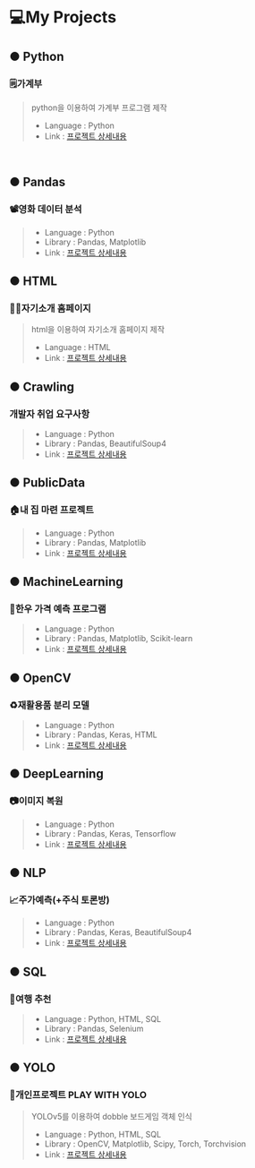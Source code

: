 # 💻My Projects

## **● Python**
### 🗒️가계부
> python을 이용하여 가계부 프로그램 제작
>- Language : Python
>- Link : [프로젝트 상세내용](https://github.com/mansa97/KDT-4/tree/main/KDT4_230707_python)
<br>

## **● Pandas**
### 📽️영화 데이터 분석
>
>- Language : Python
>- Library : Pandas, Matplotlib
>- Link : [프로젝트 상세내용]()

## **● HTML**
### 🧑‍💻자기소개 홈페이지
>html을 이용하여 자기소개 홈페이지 제작
>- Language : HTML
>- Link : [프로젝트 상세내용]()

## **● Crawling**
### 개발자 취업 요구사항
>
>- Language : Python
>- Library : Pandas, BeautifulSoup4
>- Link : [프로젝트 상세내용]()

## **● PublicData**
### 🏠내 집 마련 프로젝트
>
>- Language : Python
>- Library : Pandas, Matplotlib
>- Link : [프로젝트 상세내용]()

## **● MachineLearning**
### 🐂한우 가격 예측 프로그램
>
>- Language : Python
>- Library : Pandas, Matplotlib, Scikit-learn
>- Link : [프로젝트 상세내용]()

## **● OpenCV**
### ♻️재활용품 분리 모델
>
>- Language : Python
>- Library : Pandas, Keras, HTML
>- Link : [프로젝트 상세내용]()

## **● DeepLearning**
### 📷이미지 복원
>
>- Language : Python
>- Library : Pandas, Keras, Tensorflow
>- Link : [프로젝트 상세내용]()

## **● NLP**
### 📈주가예측(+주식 토론방)
>
>- Language : Python
>- Library : Pandas, Keras, BeautifulSoup4
>- Link : [프로젝트 상세내용]()

## **● SQL**
### 🛫여행 추천
>
>- Language : Python, HTML, SQL
>- Library : Pandas, Selenium
>- Link : [프로젝트 상세내용]()

## **● YOLO**
### 🔎개인프로젝트 PLAY WITH YOLO
>YOLOv5를 이용하여 dobble 보드게임 객체 인식
>- Language : Python, HTML, SQL
>- Library : OpenCV, Matplotlib, Scipy, Torch, Torchvision
>- Link : [프로젝트 상세내용]()
